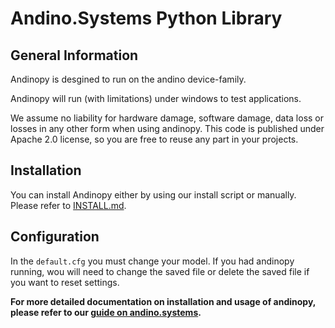 # Andino.Systems Python Library

## General Information
Andinopy is desgined to run on the andino device-family.


Andinopy will run (with limitations) under windows to test applications.


We assume no liability for hardware damage, software damage, data loss or losses in any other form when using andinopy.
This code is published under Apache 2.0 license, so you are free to reuse any part in your projects.

## Installation
You can install Andinopy either by using our install script or manually. Please refer to [INSTALL.md](./INSTALL.md). 

## Configuration
In the `default.cfg` you must change your model.
If you had andinopy running, wou will need to change the saved file or delete the saved file if you want to reset settings.

**For more detailed documentation on installation and usage of andinopy, please refer to our [guide on andino.systems](https://andino.systems/programming/andinopy/setup).**

